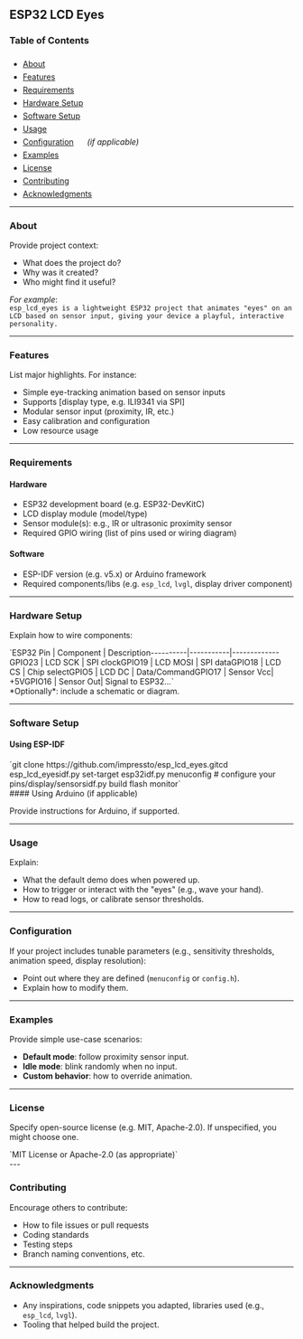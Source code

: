 
## ESP32 LCD Eyes

### Table of Contents

- [About<svg class="block h-[0.75em] w-[0.75em] stroke-current stroke-[0.75]" data-rtl-flip="" fill="currentColor" height="20" viewbox="0 0 20 20" width="20" xmlns="http://www.w3.org/2000/svg"></svg>](#about)
- [Features<svg class="block h-[0.75em] w-[0.75em] stroke-current stroke-[0.75]" data-rtl-flip="" fill="currentColor" height="20" viewbox="0 0 20 20" width="20" xmlns="http://www.w3.org/2000/svg"></svg>](#features)
- [Requirements<svg class="block h-[0.75em] w-[0.75em] stroke-current stroke-[0.75]" data-rtl-flip="" fill="currentColor" height="20" viewbox="0 0 20 20" width="20" xmlns="http://www.w3.org/2000/svg"></svg>](#requirements)
- [Hardware Setup<svg class="block h-[0.75em] w-[0.75em] stroke-current stroke-[0.75]" data-rtl-flip="" fill="currentColor" height="20" viewbox="0 0 20 20" width="20" xmlns="http://www.w3.org/2000/svg"></svg>](#hardware-setup)
- [Software Setup<svg class="block h-[0.75em] w-[0.75em] stroke-current stroke-[0.75]" data-rtl-flip="" fill="currentColor" height="20" viewbox="0 0 20 20" width="20" xmlns="http://www.w3.org/2000/svg"></svg>](#software-setup)
- [Usage<svg class="block h-[0.75em] w-[0.75em] stroke-current stroke-[0.75]" data-rtl-flip="" fill="currentColor" height="20" viewbox="0 0 20 20" width="20" xmlns="http://www.w3.org/2000/svg"></svg>](#usage)
- [Configuration<svg class="block h-[0.75em] w-[0.75em] stroke-current stroke-[0.75]" data-rtl-flip="" fill="currentColor" height="20" viewbox="0 0 20 20" width="20" xmlns="http://www.w3.org/2000/svg"></svg>](#configuration) *(if applicable)*
- [Examples<svg class="block h-[0.75em] w-[0.75em] stroke-current stroke-[0.75]" data-rtl-flip="" fill="currentColor" height="20" viewbox="0 0 20 20" width="20" xmlns="http://www.w3.org/2000/svg"></svg>](#examples)
- [License<svg class="block h-[0.75em] w-[0.75em] stroke-current stroke-[0.75]" data-rtl-flip="" fill="currentColor" height="20" viewbox="0 0 20 20" width="20" xmlns="http://www.w3.org/2000/svg"></svg>](#license)
- [Contributing<svg class="block h-[0.75em] w-[0.75em] stroke-current stroke-[0.75]" data-rtl-flip="" fill="currentColor" height="20" viewbox="0 0 20 20" width="20" xmlns="http://www.w3.org/2000/svg"></svg>](#contributing)
- [Acknowledgments<svg class="block h-[0.75em] w-[0.75em] stroke-current stroke-[0.75]" data-rtl-flip="" fill="currentColor" height="20" viewbox="0 0 20 20" width="20" xmlns="http://www.w3.org/2000/svg"></svg>](#acknowledgments)

---

### About

Provide project context:

- What does the project do?
- Why was it created?
- Who might find it useful?

*For example*:  
`esp_lcd_eyes is a lightweight ESP32 project that animates "eyes" on an LCD based on sensor input, giving your device a playful, interactive personality.`

---

### Features

List major highlights. For instance:

- Simple eye-tracking animation based on sensor inputs
- Supports \[display type, e.g. ILI9341 via SPI\]
- Modular sensor input (proximity, IR, etc.)
- Easy calibration and configuration
- Low resource usage

---

### Requirements

#### Hardware

- ESP32 development board (e.g. ESP32-DevKitC)
- LCD display module (model/type)
- Sensor module(s): e.g., IR or ultrasonic proximity sensor
- Required GPIO wiring (list of pins used or wiring diagram)

#### Software

- ESP-IDF version (e.g. v5.x) or Arduino framework
- Required components/libs (e.g. `esp_lcd`, `lvgl`, display driver component)

---

### Hardware Setup

Explain how to wire components:

<div class="contain-inline-size rounded-2xl relative bg-token-sidebar-surface-primary" id="bkmrk-esp32-pin-%7C-componen"><div class="sticky top-9"><div class="absolute end-0 bottom-0 flex h-9 items-center pe-2"><div class="bg-token-bg-elevated-secondary text-token-text-secondary flex items-center gap-4 rounded-sm px-2 font-sans text-xs">  
</div></div></div><div class="overflow-y-auto p-4" dir="ltr">`ESP32 Pin | Component | Description<span class="hljs-comment">----------|-----------|-------------</span>GPIO23    | LCD SCK   | SPI <span class="hljs-built_in">clock</span>GPIO19    | LCD MOSI  | SPI dataGPIO18    | LCD CS    | Chip <span class="hljs-built_in">select</span>GPIO5     | LCD DC    | Data/CommandGPIO17    | Sensor Vcc| +<span class="hljs-number">5</span>VGPIO16    | Sensor Out| Signal to ESP32...`</div></div>*Optionally*: include a schematic or diagram.

---

### Software Setup

#### Using ESP-IDF

<div class="contain-inline-size rounded-2xl relative bg-token-sidebar-surface-primary" id="bkmrk-git-clone-https%3A%2F%2Fgi"><div class="sticky top-9"><div class="absolute end-0 bottom-0 flex h-9 items-center pe-2"><div class="bg-token-bg-elevated-secondary text-token-text-secondary flex items-center gap-4 rounded-sm px-2 font-sans text-xs">  
</div></div></div><div class="overflow-y-auto p-4" dir="ltr">`git <span class="hljs-built_in">clone</span> https://github.com/impressto/esp_lcd_eyes.git<span class="hljs-built_in">cd</span> esp_lcd_eyesidf.py set-target esp32idf.py menuconfig   <span class="hljs-comment"># configure your pins/display/sensors</span>idf.py build flash monitor`</div></div>#### Using Arduino (if applicable)

Provide instructions for Arduino, if supported.

---

### Usage

Explain:

- What the default demo does when powered up.
- How to trigger or interact with the "eyes" (e.g., wave your hand).
- How to read logs, or calibrate sensor thresholds.

---

### Configuration

If your project includes tunable parameters (e.g., sensitivity thresholds, animation speed, display resolution):

- Point out where they are defined (`menuconfig` or `config.h`).
- Explain how to modify them.

---

### Examples

Provide simple use-case scenarios:

- **Default mode**: follow proximity sensor input.
- **Idle mode**: blink randomly when no input.
- **Custom behavior**: how to override animation.

---

### License

Specify open-source license (e.g. MIT, Apache-2.0). If unspecified, you might choose one.

<div class="contain-inline-size rounded-2xl relative bg-token-sidebar-surface-primary" id="bkmrk-mit-license-or-apach"><div class="sticky top-9"><div class="absolute end-0 bottom-0 flex h-9 items-center pe-2"><div class="bg-token-bg-elevated-secondary text-token-text-secondary flex items-center gap-4 rounded-sm px-2 font-sans text-xs">  
</div></div></div><div class="overflow-y-auto p-4" dir="ltr">`MIT License or Apache-2.0 (as appropriate)`</div></div>---

### Contributing

Encourage others to contribute:

- How to file issues or pull requests
- Coding standards
- Testing steps
- Branch naming conventions, etc.

---

### Acknowledgments

- Any inspirations, code snippets you adapted, libraries used (e.g., `esp_lcd`, `lvgl`).
- Tooling that helped build the project.
